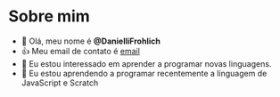 # Sobre mim
- 👋 Olá, meu nome é **@DanielliFrohlich**
- :+1: Meu email de contato é [email](danielli.frohlich@escola.pr.gov.br)
- 👀 Eu estou interessado em aprender a programar novas linguagens.
- 🌱 Eu estou aprendendo a programar recentemente a linguagem de JavaScript e Scratch




